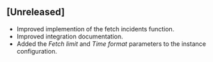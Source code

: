 ## [Unreleased]
  - Improved implemention of the fetch incidents function.
  - Improved integration documentation.
  - Added the *Fetch limit* and *Time format* parameters to the instance configuration.
